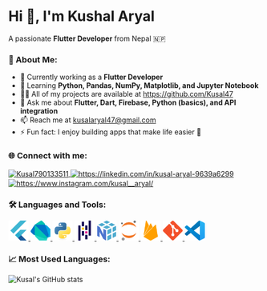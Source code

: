 # Hi 👋, I'm Kushal Aryal  
A passionate **Flutter Developer** from Nepal 🇳🇵  

 ### 💫 About Me:
- 💼 Currently working as a **Flutter Developer**
- 🌱 Learning **Python, Pandas, NumPy, Matplotlib, and Jupyter Notebook**
- 👨‍💻 All of my projects are available at https://github.com/Kusal47
- 💬 Ask me about **Flutter, Dart, Firebase, Python (basics), and API integration**
- 📫 Reach me at kusalaryal47@gmail.com
- ⚡ Fun fact: I enjoy building apps that make life easier 🚀


### 🌐 Connect with me:

<a href="https://twitter.com/Kusal790133511" rel="nofollow">
  <img align="center" src="https://raw.githubusercontent.com/rahuldkjain/github-profile-readme-generator/master/src/images/icons/Social/twitter.svg" alt="Kusal790133511" height="30" width="40" style="max-width: 100%; height: auto; max-height: 30px;">
</a>
<a href="https://linkedin.com/in/kusal-aryal-9639a6299" rel="nofollow">
 <img align="center" src="https://raw.githubusercontent.com/rahuldkjain/github-profile-readme-generator/master/src/images/icons/Social/linked-in-alt.svg" alt="https://linkedin.com/in/kusal-aryal-9639a6299" height="30" width="40" style="max-width: 100%; height: auto; max-height: 30px;">
</a>
<a href="https://www.instagram.com/kusal__aryal/" rel="nofollow">
 <img align="center" src="https://raw.githubusercontent.com/rahuldkjain/github-profile-readme-generator/master/src/images/icons/Social/instagram.svg" alt="https://www.instagram.com/kusal__aryal/" height="30" width="40" style="max-width: 100%; height: auto; max-height: 30px;">
</a>



### 🛠️ Languages and Tools:

<a href="https://flutter.dev/" target="_blank" >
  <img src="https://raw.githubusercontent.com/devicons/devicon/master/icons/flutter/flutter-original.svg" width="40" height="40"/>
</a>
<a href="https://dart.dev/" target="_blank" >
  <img src="https://raw.githubusercontent.com/devicons/devicon/master/icons/dart/dart-original.svg" width="40" height="40"/>
</a>
<a href="https://www.python.org/" target="_blank" >
  <img src="https://raw.githubusercontent.com/devicons/devicon/master/icons/python/python-original.svg" width="40" height="40"/>
</a>
<a href="https://pandas.pydata.org/" target="_blank" >
  <img src="https://raw.githubusercontent.com/devicons/devicon/master/icons/pandas/pandas-original.svg" width="40" height="40"/>
</a>
<a href="https://numpy.org/" target="_blank" >
  <img src="https://raw.githubusercontent.com/devicons/devicon/master/icons/numpy/numpy-original.svg" width="40" height="40"/>
</a>
<a href="https://jupyter.org/" target="_blank" >
  <img src="https://raw.githubusercontent.com/devicons/devicon/master/icons/jupyter/jupyter-original.svg" width="40" height="40"/>
</a>
<a href="https://firebase.google.com/" target="_blank" >
  <img src="https://raw.githubusercontent.com/devicons/devicon/master/icons/firebase/firebase-plain.svg" width="40" height="40"/>
</a>
<a href="https://git-scm.com/" target="_blank" >
  <img src="https://raw.githubusercontent.com/devicons/devicon/master/icons/git/git-original.svg" width="40" height="40"/>
</a>
<a href="https://code.visualstudio.com/" target="_blank" >
  <img src="https://raw.githubusercontent.com/devicons/devicon/master/icons/vscode/vscode-original.svg" width="40" height="40"/>
</a>



### 📈 Most Used Languages:

<picture>
  <source media="(prefers-color-scheme: dark)" srcset="https://github-readme-stats.vercel.app/api/top-langs/?username=kusalaryal&layout=compact&theme=tokyonight">
  <img alt="Kusal's GitHub stats" src="https://github-readme-stats.vercel.app/api/top-langs/?username=Kusal47&layout=compact&theme=light">
</picture>

<!-- <a target="_blank" rel="noopener noreferrer nofollow" href="https://github-readme-stats.vercel.app/api/top-langs/?username=kusalaryal&layout=compact&theme=tokyonight"><img align="center" src="https://github-readme-stats.vercel.app/api/top-langs/?username=Kusal47&layout=compact&theme=tokyonight" alt="Kusal47" data-canonical-src="https://github-readme-stats.vercel.app/api/top-langs?username=Kusal47&amp;show_icons=true&amp;locale=en&amp;layout=compact" style="max-width: 100%;"></a> -->
